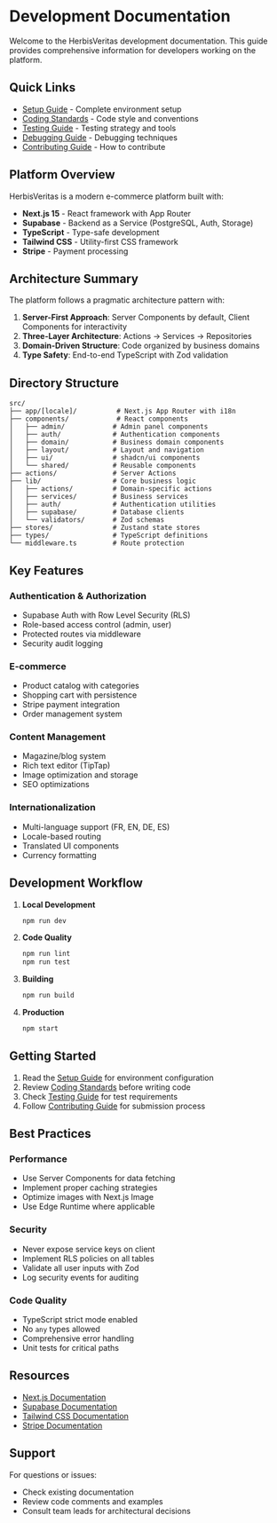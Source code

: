 # Development Documentation

Welcome to the HerbisVeritas development documentation. This guide provides comprehensive information for developers working on the platform.

## Quick Links

- [Setup Guide](./setup.md) - Complete environment setup
- [Coding Standards](./coding-standards.md) - Code style and conventions
- [Testing Guide](./testing.md) - Testing strategy and tools
- [Debugging Guide](./debugging.md) - Debugging techniques
- [Contributing Guide](./contributing.md) - How to contribute

## Platform Overview

HerbisVeritas is a modern e-commerce platform built with:

- **Next.js 15** - React framework with App Router
- **Supabase** - Backend as a Service (PostgreSQL, Auth, Storage)
- **TypeScript** - Type-safe development
- **Tailwind CSS** - Utility-first CSS framework
- **Stripe** - Payment processing

## Architecture Summary

The platform follows a pragmatic architecture pattern with:

1. **Server-First Approach**: Server Components by default, Client Components for interactivity
2. **Three-Layer Architecture**: Actions → Services → Repositories
3. **Domain-Driven Structure**: Code organized by business domains
4. **Type Safety**: End-to-end TypeScript with Zod validation

## Directory Structure

```
src/
├── app/[locale]/          # Next.js App Router with i18n
├── components/            # React components
│   ├── admin/            # Admin panel components
│   ├── auth/             # Authentication components
│   ├── domain/           # Business domain components
│   ├── layout/           # Layout and navigation
│   ├── ui/               # shadcn/ui components
│   └── shared/           # Reusable components
├── actions/              # Server Actions
├── lib/                  # Core business logic
│   ├── actions/          # Domain-specific actions
│   ├── services/         # Business services
│   ├── auth/             # Authentication utilities
│   ├── supabase/         # Database clients
│   └── validators/       # Zod schemas
├── stores/               # Zustand state stores
├── types/                # TypeScript definitions
└── middleware.ts         # Route protection
```

## Key Features

### Authentication & Authorization

- Supabase Auth with Row Level Security (RLS)
- Role-based access control (admin, user)
- Protected routes via middleware
- Security audit logging

### E-commerce

- Product catalog with categories
- Shopping cart with persistence
- Stripe payment integration
- Order management system

### Content Management

- Magazine/blog system
- Rich text editor (TipTap)
- Image optimization and storage
- SEO optimizations

### Internationalization

- Multi-language support (FR, EN, DE, ES)
- Locale-based routing
- Translated UI components
- Currency formatting

## Development Workflow

1. **Local Development**

   ```bash
   npm run dev
   ```

2. **Code Quality**

   ```bash
   npm run lint
   npm run test
   ```

3. **Building**

   ```bash
   npm run build
   ```

4. **Production**
   ```bash
   npm start
   ```

## Getting Started

1. Read the [Setup Guide](./setup.md) for environment configuration
2. Review [Coding Standards](./coding-standards.md) before writing code
3. Check [Testing Guide](./testing.md) for test requirements
4. Follow [Contributing Guide](./contributing.md) for submission process

## Best Practices

### Performance

- Use Server Components for data fetching
- Implement proper caching strategies
- Optimize images with Next.js Image
- Use Edge Runtime where applicable

### Security

- Never expose service keys on client
- Implement RLS policies on all tables
- Validate all user inputs with Zod
- Log security events for auditing

### Code Quality

- TypeScript strict mode enabled
- No `any` types allowed
- Comprehensive error handling
- Unit tests for critical paths

## Resources

- [Next.js Documentation](https://nextjs.org/docs)
- [Supabase Documentation](https://supabase.com/docs)
- [Tailwind CSS Documentation](https://tailwindcss.com/docs)
- [Stripe Documentation](https://stripe.com/docs)

## Support

For questions or issues:

- Check existing documentation
- Review code comments and examples
- Consult team leads for architectural decisions
